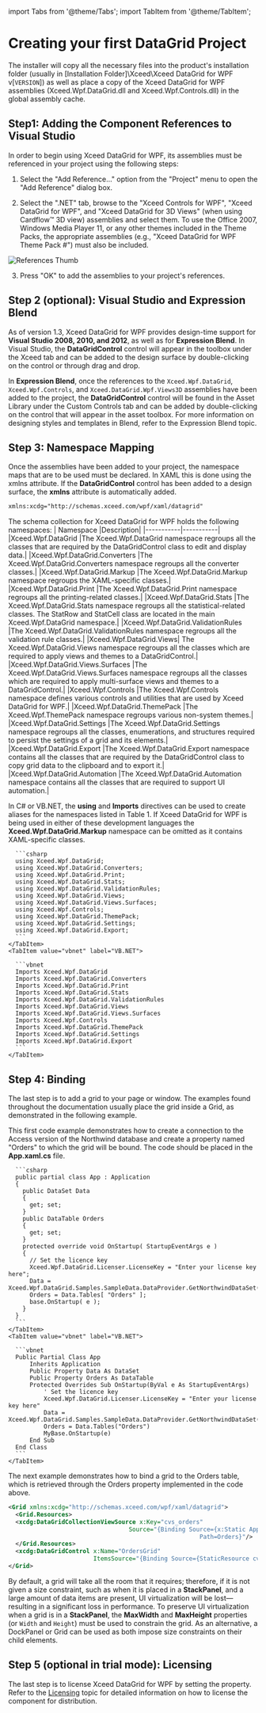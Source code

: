 import Tabs from '@theme/Tabs';
import TabItem from '@theme/TabItem';

# Creating your first DataGrid Project

The installer will copy all the necessary files into the product's installation folder (usually in [Installation Folder]\Xceed\Xceed DataGrid for WPF v[`VERSION`]) as well as place a copy of the Xceed DataGrid for WPF assemblies (Xceed.Wpf.DataGrid.dll and Xceed.Wpf.Controls.dll) in the global assembly cache.

## Step1: Adding the Component References to Visual Studio
In order to begin using Xceed DataGrid for WPF, its assemblies must be referenced in your project using the following steps:

1. Select the "Add Reference..." option from the "Project" menu to open the "Add Reference" dialog box.

2. Select the ".NET" tab, browse to the "Xceed Controls for WPF", "Xceed DataGrid for WPF", and "Xceed DataGrid for 3D Views" (when using Cardflow™ 3D view) assemblies and select them. To use the Office 2007, Windows Media Player 11, or any other themes included in the Theme Packs, the appropriate assemblies (e.g., "Xceed DataGrid for WPF Theme Pack #") must also be included.

![References Thumb](/img/references_thumb.png)

3. Press "OK" to add the assemblies to your project's references.

## Step 2 (optional): Visual Studio and Expression Blend
As of version 1.3, Xceed DataGrid for WPF provides design-time support for **Visual Studio 2008, 2010, and 2012**, as well as for **Expression Blend**. In Visual Studio, the **DataGridControl** control will appear in the toolbox under the Xceed tab and can be added to the design surface by double-clicking on the control or through drag and drop.

In **Expression Blend**, once the references to the `Xceed.Wpf.DataGrid`, `Xceed.Wpf.Controls`, and `Xceed.DataGrid.Wpf.Views3D` assemblies have been added to the project, the **DataGridControl** control will be found in the Asset Library under the Custom Controls tab and can be added by double-clicking on the control that will appear in the asset toolbox. For more information on designing styles and templates in Blend, refer to the Expression Blend topic.

## Step 3: Namespace Mapping
Once the assemblies have been added to your project, the namespace maps that are to be used must be declared. In XAML this is done using the xmlns attribute. If the **DataGridControl** control has been added to a design surface, the **xmlns** attribute is automatically added.

```xml
xmlns:xcdg="http://schemas.xceed.com/wpf/xaml/datagrid"
```

The schema collection for Xceed DataGrid for WPF holds the following namespaces:
| Namespace	|Description|
|-----------|-----------|
|Xceed.Wpf.DataGrid	|The Xceed.Wpf.DataGrid namespace regroups all the classes that are required by the DataGridControl class to edit and display data.|
|Xceed.Wpf.DataGrid.Converters	|The Xceed.Wpf.DataGrid.Converters namespace regroups all the converter classes.|
|Xceed.Wpf.DataGrid.Markup	|The Xceed.Wpf.DataGrid.Markup namespace regroups the XAML-specific classes.|
|Xceed.Wpf.DataGrid.Print	|The Xceed.Wpf.DataGrid.Print namespace regroups all the printing-related classes.|
|Xceed.Wpf.DataGrid.Stats	|The Xceed.Wpf.DataGrid.Stats namespace regroups all the statistical-related classes. The StatRow and StatCell class are located in the main Xceed.Wpf.DataGrid namespace.|
|Xceed.Wpf.DataGrid.ValidationRules	|The Xceed.Wpf.DataGrid.ValidationRules namespace regroups all the validation rule classes.|
|Xceed.Wpf.DataGrid.Views|	The Xceed.Wpf.DataGrid.Views namespace regroups all the classes which are required to apply views and themes to a DataGridControl.|
|Xceed.Wpf.DataGrid.Views.Surfaces	|The Xceed.Wpf.DataGrid.Views.Surfaces namespace regroups all the classes which are required to apply multi-surface views and themes to a DataGridControl.|
|Xceed.Wpf.Controls	|The Xceed.Wpf.Controls namespace defines various controls and utilities that are used by Xceed DataGrid for WPF.|
|Xceed.Wpf.DataGrid.ThemePack	|The Xceed.Wpf.ThemePack namespace regroups various non-system themes.|
|Xceed.Wpf.DataGrid.Settings	|The Xceed.Wpf.DataGrid.Settings namespace regroups all the classes, enumerations, and structures required to persist the settings of a grid and its elements.|
|Xceed.Wpf.DataGrid.Export	|The Xceed.Wpf.DataGrid.Export namespace contains all the classes that are required by the DataGridControl class to copy grid data to the clipboard and to export it.|
|Xceed.Wpf.DataGrid.Automation	|The Xceed.Wpf.DataGrid.Automation namespace contains all the classes that are required to support UI automation.|

In C# or VB.NET, the **using** and **Imports** directives can be used to create aliases for the namespaces listed in Table 1. If Xceed DataGrid for WPF is being used in either of these development languages the **Xceed.Wpf.DataGrid.Markup** namespace can be omitted as it contains XAML-specific classes.

<Tabs>
    <TabItem value="csharp" label="C#" default>

      ```csharp
      using Xceed.Wpf.DataGrid;
      using Xceed.Wpf.DataGrid.Converters;
      using Xceed.Wpf.DataGrid.Print;
      using Xceed.Wpf.DataGrid.Stats;
      using Xceed.Wpf.DataGrid.ValidationRules;
      using Xceed.Wpf.DataGrid.Views;
      using Xceed.Wpf.DataGrid.Views.Surfaces;
      using Xceed.Wpf.Controls;
      using Xceed.Wpf.DataGrid.ThemePack;
      using Xceed.Wpf.DataGrid.Settings;
      using Xceed.Wpf.DataGrid.Export;
      ```
    </TabItem>
    <TabItem value="vbnet" label="VB.NET">

      ```vbnet
      Imports Xceed.Wpf.DataGrid
      Imports Xceed.Wpf.DataGrid.Converters
      Imports Xceed.Wpf.DataGrid.Print
      Imports Xceed.Wpf.DataGrid.Stats
      Imports Xceed.Wpf.DataGrid.ValidationRules
      Imports Xceed.Wpf.DataGrid.Views
      Imports Xceed.Wpf.DataGrid.Views.Surfaces
      Imports Xceed.Wpf.Controls
      Imports Xceed.Wpf.DataGrid.ThemePack
      Imports Xceed.Wpf.DataGrid.Settings
      Imports Xceed.Wpf.DataGrid.Export
      ```
    </TabItem>    
  </Tabs>

## Step 4: Binding 
The last step is to add a grid to your page or window. The examples found throughout the documentation usually place the grid inside a Grid, as demonstrated in the following example.

This first code example demonstrates how to create a connection to the Access version of the Northwind database and create a property named "Orders" to which the grid will be bound. The code should be placed in the **App.xaml.cs** file.

  <Tabs>
    <TabItem value="csharp" label="C#" default>

      ```csharp
      public partial class App : Application
      {
        public DataSet Data
        {
          get; set;
        }
        public DataTable Orders
        {
          get; set;
        }
        protected override void OnStartup( StartupEventArgs e )
        {
          // Set the licence key
          Xceed.Wpf.DataGrid.Licenser.LicenseKey = "Enter your license key here";
          Data = Xceed.Wpf.DataGrid.Samples.SampleData.DataProvider.GetNorthwindDataSet();
          Orders = Data.Tables[ "Orders" ];
          base.OnStartup( e );
        }
      }
      ```
    </TabItem>
    <TabItem value="vbnet" label="VB.NET">

      ```vbnet
      Public Partial Class App
          Inherits Application
          Public Property Data As DataSet
          Public Property Orders As DataTable
          Protected Overrides Sub OnStartup(ByVal e As StartupEventArgs)
              ' Set the licence key
              Xceed.Wpf.DataGrid.Licenser.LicenseKey = "Enter your license key here"
              Data = Xceed.Wpf.DataGrid.Samples.SampleData.DataProvider.GetNorthwindDataSet()
              Orders = Data.Tables("Orders")
              MyBase.OnStartup(e)
          End Sub
      End Class
      ```
    </TabItem>    
  </Tabs>

  The next example demonstrates how to bind a grid to the Orders table, which is retrieved through the Orders property implemented in the code above.

```xml
<Grid xmlns:xcdg="http://schemas.xceed.com/wpf/xaml/datagrid">
  <Grid.Resources>      
  <xcdg:DataGridCollectionViewSource x:Key="cvs_orders"
                                  Source="{Binding Source={x:Static Application.Current},
                                                      Path=Orders}"/>
  </Grid.Resources>
  <xcdg:DataGridControl x:Name="OrdersGrid"
                        ItemsSource="{Binding Source={StaticResource cvs_orders}}"/>
</Grid>
```

By default, a grid will take all the room that it requires; therefore, if it is not given a size constraint, such as when it is placed in a **StackPanel**, and a large amount of data items are present, UI virtualization will be lost—resulting in a significant loss in performance. To preserve UI virtualization when a grid is in a **StackPanel**, the **MaxWidth** and **MaxHeight** properties (or `Width` and `Height`) must be used to constrain the grid. As an alternative, a DockPanel or Grid can be used as both impose size constraints on their child elements.

## Step 5 (optional in trial mode): Licensing
The last step is to license Xceed DataGrid for WPF by setting the property. Refer to the [Licensing](/datagrid/getting-started/licensing) topic for detailed information on how to license the component for distribution.